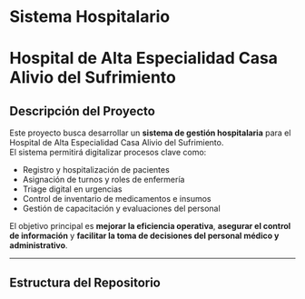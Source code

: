 # Sistema Hospitalario
# Hospital de Alta Especialidad Casa Alivio del Sufrimiento

##  Descripción del Proyecto
Este proyecto busca desarrollar un **sistema de gestión hospitalaria** para el Hospital de Alta Especialidad Casa Alivio del Sufrimiento.  
El sistema permitirá digitalizar procesos clave como:  

- Registro y hospitalización de pacientes  
- Asignación de turnos y roles de enfermería  
- Triage digital en urgencias  
- Control de inventario de medicamentos e insumos  
- Gestión de capacitación y evaluaciones del personal  

El objetivo principal es **mejorar la eficiencia operativa**, **asegurar el control de información** y **facilitar la toma de decisiones del personal médico y administrativo**.

---

##  Estructura del Repositorio
